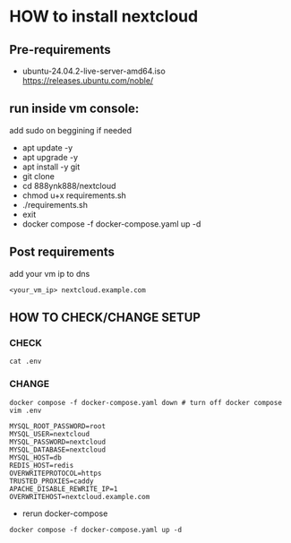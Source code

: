 # HOW to install nextcloud
## Pre-requirements
- ubuntu-24.04.2-live-server-amd64.iso https://releases.ubuntu.com/noble/

## run inside vm console:
add sudo on beggining if needed 
* apt update -y 
* apt upgrade -y
* apt install -y git
* git clone <TOKEN>
* cd 888ynk888/nextcloud
* chmod u+x requirements.sh
* ./requirements.sh
* exit
* docker compose -f docker-compose.yaml up -d 

## Post requirements 
add your vm ip to dns
```
<your_vm_ip> nextcloud.example.com
```
## HOW TO CHECK/CHANGE SETUP
### CHECK
```
cat .env
```
### CHANGE
``` 
docker compose -f docker-compose.yaml down # turn off docker compose
vim .env
```
```
MYSQL_ROOT_PASSWORD=root
MYSQL_USER=nextcloud
MYSQL_PASSWORD=nextcloud
MYSQL_DATABASE=nextcloud
MYSQL_HOST=db
REDIS_HOST=redis
OVERWRITEPROTOCOL=https
TRUSTED_PROXIES=caddy
APACHE_DISABLE_REWRITE_IP=1
OVERWRITEHOST=nextcloud.example.com
```
* rerun docker-compose
```
docker compose -f docker-compose.yaml up -d 
```
